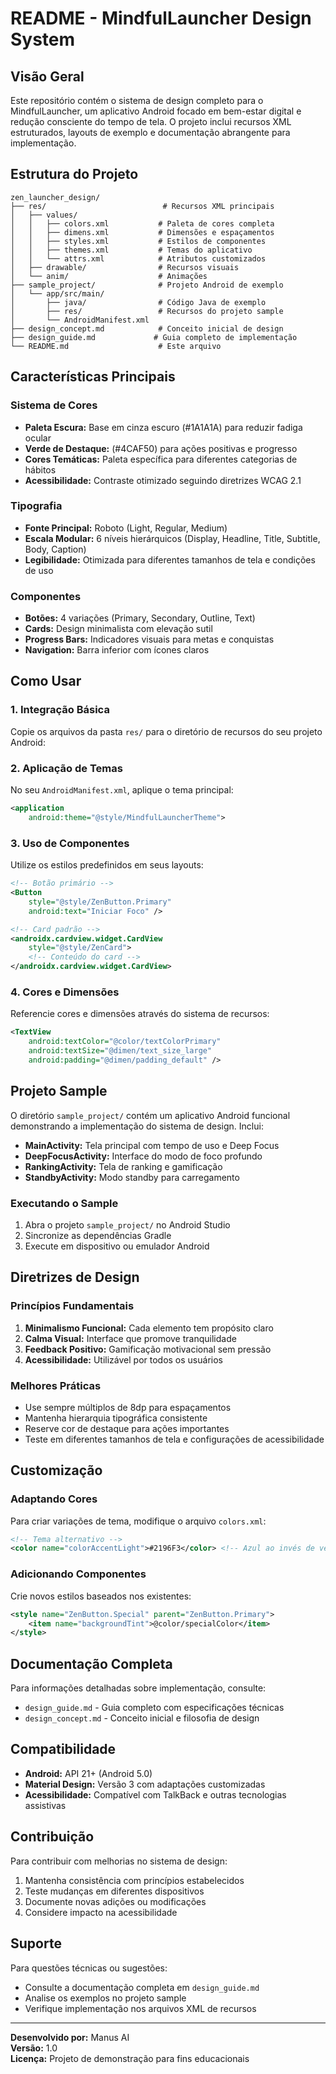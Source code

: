 # README - MindfulLauncher Design System

## Visão Geral

Este repositório contém o sistema de design completo para o MindfulLauncher, um aplicativo Android focado em bem-estar digital e redução consciente do tempo de tela. O projeto inclui recursos XML estruturados, layouts de exemplo e documentação abrangente para implementação.

## Estrutura do Projeto

```
zen_launcher_design/
├── res/                          # Recursos XML principais
│   ├── values/
│   │   ├── colors.xml           # Paleta de cores completa
│   │   ├── dimens.xml           # Dimensões e espaçamentos
│   │   ├── styles.xml           # Estilos de componentes
│   │   ├── themes.xml           # Temas do aplicativo
│   │   └── attrs.xml            # Atributos customizados
│   ├── drawable/                # Recursos visuais
│   └── anim/                    # Animações
├── sample_project/              # Projeto Android de exemplo
│   └── app/src/main/
│       ├── java/                # Código Java de exemplo
│       ├── res/                 # Recursos do projeto sample
│       └── AndroidManifest.xml
├── design_concept.md            # Conceito inicial de design
├── design_guide.md             # Guia completo de implementação
└── README.md                    # Este arquivo
```

## Características Principais

### Sistema de Cores
- **Paleta Escura:** Base em cinza escuro (#1A1A1A) para reduzir fadiga ocular
- **Verde de Destaque:** (#4CAF50) para ações positivas e progresso
- **Cores Temáticas:** Paleta específica para diferentes categorias de hábitos
- **Acessibilidade:** Contraste otimizado seguindo diretrizes WCAG 2.1

### Tipografia
- **Fonte Principal:** Roboto (Light, Regular, Medium)
- **Escala Modular:** 6 níveis hierárquicos (Display, Headline, Title, Subtitle, Body, Caption)
- **Legibilidade:** Otimizada para diferentes tamanhos de tela e condições de uso

### Componentes
- **Botões:** 4 variações (Primary, Secondary, Outline, Text)
- **Cards:** Design minimalista com elevação sutil
- **Progress Bars:** Indicadores visuais para metas e conquistas
- **Navigation:** Barra inferior com ícones claros

## Como Usar

### 1. Integração Básica

Copie os arquivos da pasta `res/` para o diretório de recursos do seu projeto Android:


### 2. Aplicação de Temas

No seu `AndroidManifest.xml`, aplique o tema principal:

```xml
<application
    android:theme="@style/MindfulLauncherTheme">
```

### 3. Uso de Componentes

Utilize os estilos predefinidos em seus layouts:

```xml
<!-- Botão primário -->
<Button
    style="@style/ZenButton.Primary"
    android:text="Iniciar Foco" />

<!-- Card padrão -->
<androidx.cardview.widget.CardView
    style="@style/ZenCard">
    <!-- Conteúdo do card -->
</androidx.cardview.widget.CardView>
```

### 4. Cores e Dimensões

Referencie cores e dimensões através do sistema de recursos:

```xml
<TextView
    android:textColor="@color/textColorPrimary"
    android:textSize="@dimen/text_size_large"
    android:padding="@dimen/padding_default" />
```

## Projeto Sample

O diretório `sample_project/` contém um aplicativo Android funcional demonstrando a implementação do sistema de design. Inclui:

- **MainActivity:** Tela principal com tempo de uso e Deep Focus
- **DeepFocusActivity:** Interface do modo de foco profundo
- **RankingActivity:** Tela de ranking e gamificação
- **StandbyActivity:** Modo standby para carregamento

### Executando o Sample

1. Abra o projeto `sample_project/` no Android Studio
2. Sincronize as dependências Gradle
3. Execute em dispositivo ou emulador Android

## Diretrizes de Design

### Princípios Fundamentais
1. **Minimalismo Funcional:** Cada elemento tem propósito claro
2. **Calma Visual:** Interface que promove tranquilidade
3. **Feedback Positivo:** Gamificação motivacional sem pressão
4. **Acessibilidade:** Utilizável por todos os usuários

### Melhores Práticas
- Use sempre múltiplos de 8dp para espaçamentos
- Mantenha hierarquia tipográfica consistente
- Reserve cor de destaque para ações importantes
- Teste em diferentes tamanhos de tela e configurações de acessibilidade

## Customização

### Adaptando Cores
Para criar variações de tema, modifique o arquivo `colors.xml`:

```xml
<!-- Tema alternativo -->
<color name="colorAccentLight">#2196F3</color> <!-- Azul ao invés de verde -->
```

### Adicionando Componentes
Crie novos estilos baseados nos existentes:

```xml
<style name="ZenButton.Special" parent="ZenButton.Primary">
    <item name="backgroundTint">@color/specialColor</item>
</style>
```

## Documentação Completa

Para informações detalhadas sobre implementação, consulte:
- `design_guide.md` - Guia completo com especificações técnicas
- `design_concept.md` - Conceito inicial e filosofia de design

## Compatibilidade

- **Android:** API 21+ (Android 5.0)
- **Material Design:** Versão 3 com adaptações customizadas
- **Acessibilidade:** Compatível com TalkBack e outras tecnologias assistivas

## Contribuição

Para contribuir com melhorias no sistema de design:

1. Mantenha consistência com princípios estabelecidos
2. Teste mudanças em diferentes dispositivos
3. Documente novas adições ou modificações
4. Considere impacto na acessibilidade

## Suporte

Para questões técnicas ou sugestões:
- Consulte a documentação completa em `design_guide.md`
- Analise os exemplos no projeto sample
- Verifique implementação nos arquivos XML de recursos

---

**Desenvolvido por:** Manus AI  
**Versão:** 1.0  
**Licença:** Projeto de demonstração para fins educacionais

